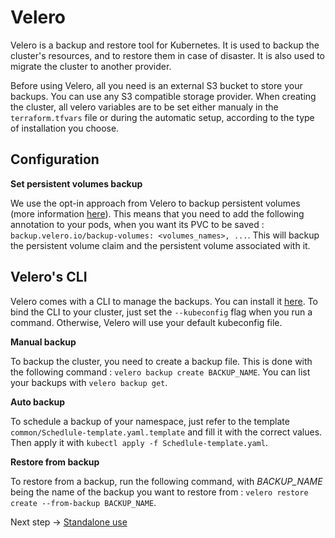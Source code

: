 # Velero

Velero is a backup and restore tool for Kubernetes. It is used to backup the cluster's resources, and to restore them in case of disaster. It is also used to migrate the cluster to another provider.

Before using Velero, all you need is an external S3 bucket to store your backups. You can use any S3 compatible storage provider.
When creating the cluster, all velero variables are to be set either manualy in the `terraform.tfvars` file or during the automatic setup, according to the type of installation you choose.

## Configuration

**Set persistent volumes backup**

We use the opt-in approach from Velero to backup persistent volumes (more information [here](https://velero.io/docs/main/file-system-backup/)). This means that you need to add the following annotation to your pods, when you want its PVC to be saved : `backup.velero.io/backup-volumes: <volumes_names>, ...`. This will backup the persistent volume claim and the persistent volume associated with it.

## Velero's CLI

Velero comes with a CLI to manage the backups. You can install it [here](https://velero.io/docs/v1.6/basic-install/). To bind the CLI to your cluster, just set the `--kubeconfig` flag when you run a command. Otherwise, Velero will use your default kubeconfig file.

**Manual backup**

To backup the cluster, you need to create a backup file. This is done with the following command : `velero backup create BACKUP_NAME`. You can list your backups with `velero backup get`.

**Auto backup**

To schedule a backup of your namespace, just refer to the template `common/Schedlule-template.yaml.template` and fill it with the correct values. Then apply it with `kubectl apply -f Schedlule-template.yaml`.

**Restore from backup**

To restore from a backup, run the following command, with _BACKUP_NAME_ being the name of the backup you want to restore from : `velero restore create --from-backup BACKUP_NAME`.

Next step → [Standalone use](./standalone.md)
